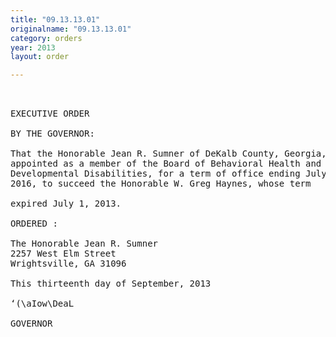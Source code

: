 ```yaml
---
title: "09.13.13.01"
originalname: "09.13.13.01"
category: orders
year: 2013
layout: order

---
```

<pre>
 

EXECUTIVE ORDER

BY THE GOVERNOR:

That the Honorable Jean R. Sumner of DeKalb County, Georgia, is
appointed as a member of the Board of Behavioral Health and
Developmental Disabilities, for a term of office ending July 1,
2016, to succeed the Honorable W. Greg Haynes, whose term

expired July 1, 2013.

ORDERED :

The Honorable Jean R. Sumner
2257 West Elm Street
Wrightsville, GA 31096

This thirteenth day of September, 2013

‘(\aIow\DeaL

GOVERNOR

</pre>
